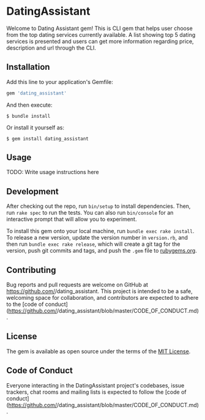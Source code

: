 # DatingAssistant

Welcome to Dating Assistant gem! This is CLI gem that helps user choose from the top dating services currently available. A list showing top 5 dating services is presented and users can get more information regarding price, description and url through the CLI.

## Installation

Add this line to your application's Gemfile:

```ruby
gem 'dating_assistant'
```

And then execute:

    $ bundle install

Or install it yourself as:

    $ gem install dating_assistant

## Usage

TODO: Write usage instructions here

## Development

After checking out the repo, run `bin/setup` to install dependencies. Then, run `rake spec` to run the tests. You can also run `bin/console` for an interactive prompt that will allow you to experiment.

To install this gem onto your local machine, run `bundle exec rake install`. To release a new version, update the version number in `version.rb`, and then run `bundle exec rake release`, which will create a git tag for the version, push git commits and tags, and push the `.gem` file to [rubygems.org](https://rubygems.org).

## Contributing

Bug reports and pull requests are welcome on GitHub at https://github.com/<github username>/dating_assistant. This project is intended to be a safe, welcoming space for collaboration, and contributors are expected to adhere to the [code of conduct](https://github.com/<github username>/dating_assistant/blob/master/CODE_OF_CONDUCT.md).


## License

The gem is available as open source under the terms of the [MIT License](https://opensource.org/licenses/MIT).

## Code of Conduct

Everyone interacting in the DatingAssistant project's codebases, issue trackers, chat rooms and mailing lists is expected to follow the [code of conduct](https://github.com/<github username>/dating_assistant/blob/master/CODE_OF_CONDUCT.md).
